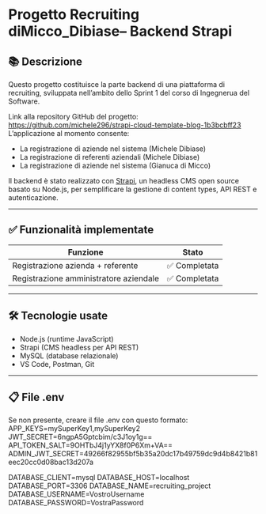 # Progetto Recruiting diMicco_Dibiase– Backend Strapi

## 📚 Descrizione

Questo progetto costituisce la parte backend di una piattaforma di recruiting, sviluppata nell’ambito dello Sprint 1 del corso di Ingegnerua del Software.

Link alla repository GitHub del progetto: https://github.com/michele296/strapi-cloud-template-blog-1b3bcbff23
L’applicazione al momento consente:

- La registrazione di aziende nel sistema (Michele Dibiase)
- La registrazione di referenti aziendali (Michele Dibiase)
- La registrazione di aziende nel sistema (Gianuca di Micco)

Il backend è stato realizzato con [Strapi](https://strapi.io/), un headless CMS open source basato su Node.js, per semplificare la gestione di content types, API REST e autenticazione.

---

## ✅ Funzionalità implementate

| Funzione                                       | Stato  |
|------------------------------------------------|--------|
| Registrazione azienda + referente             | ✅ Completata |
| Registrazione amministratore aziendale        | ✅ Completata |

---

## 🛠️ Tecnologie usate

- Node.js (runtime JavaScript)
- Strapi (CMS headless per API REST)
- MySQL (database relazionale)
- VS Code, Postman, Git

---
## 📋 File .env
Se non presente, creare il file .env con questo formato:
APP_KEYS=mySuperKey1,mySuperKey2
JWT_SECRET=6ngpA5Gptcbim/c3J1oy1g==
API_TOKEN_SALT=9OHTbJ4j1yYX8f0P6Xm+VA==
ADMIN_JWT_SECRET=49266f82955bf5b35a20dc17b49759dc9d4b8421b81eec20cc0d08bac13d207a

DATABASE_CLIENT=mysql
DATABASE_HOST=localhost
DATABASE_PORT=3306
DATABASE_NAME=recruiting_project
DATABASE_USERNAME=VostroUsername
DATABASE_PASSWORD=VostraPassword
